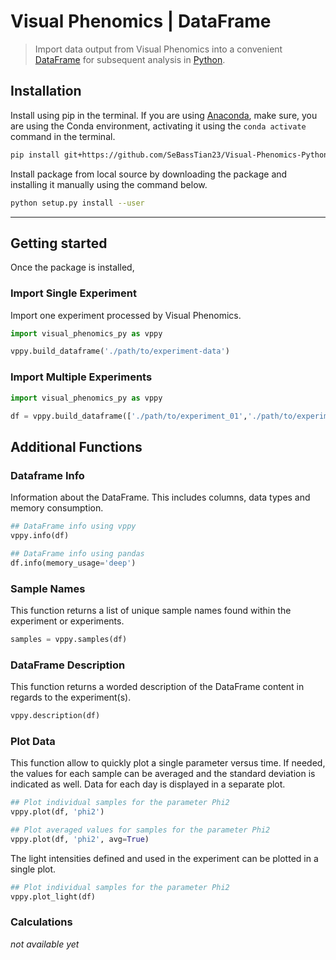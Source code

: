 # Visual Phenomics | DataFrame

> Import data output from Visual Phenomics into a convenient [DataFrame] for subsequent analysis in [Python].

## Installation
Install using pip in the terminal. If you are using [Anaconda], make sure, you are using the Conda environment, activating it using the `conda activate` command in the terminal.

```bash
pip install git+https://github.com/SeBassTian23/Visual-Phenomics-Python.git --upgrade --no-cache-dir
```

Install package from local source by downloading the package and installing it manually using the command below.

```bash
python setup.py install --user
```

***

## Getting started

Once the package is installed, 

### Import Single Experiment

Import one experiment processed by Visual Phenomics.

```py
import visual_phenomics_py as vppy

vppy.build_dataframe('./path/to/experiment-data')
```

### Import Multiple Experiments

```py
import visual_phenomics_py as vppy

df = vppy.build_dataframe(['./path/to/experiment_01','./path/to/experiment_02'])
```

## Additional Functions

### Dataframe Info

Information about the DataFrame. This includes columns, data types and memory consumption.

```py
## DataFrame info using vppy
vppy.info(df)

## DataFrame info using pandas
df.info(memory_usage='deep')
```

### Sample Names

This function returns a list of unique sample names found within the experiment or experiments.

```py
samples = vppy.samples(df)
```

### DataFrame Description

This function returns a worded description of the DataFrame content in regards to the experiment(s).

```py
vppy.description(df)
```

### Plot Data

This function allow to quickly plot a single parameter versus time. If needed, the values for each sample can be averaged and the standard deviation is indicated as well. Data for each day is displayed in a separate plot.

```py
## Plot individual samples for the parameter Phi2
vppy.plot(df, 'phi2')

## Plot averaged values for samples for the parameter Phi2
vppy.plot(df, 'phi2', avg=True)
```

The light intensities defined and used in the experiment can be plotted in a single plot.

```py
## Plot individual samples for the parameter Phi2
vppy.plot_light(df)
```

### Calculations

*not available yet*

[DataFrame]: http://pandas.pydata.org/pandas-docs/stable/generated/pandas.DataFrame.html "DataFrame"

[Python]: https://www.python.org/ "Python"

[Anaconda]: https://www.continuum.io/downloads "Anaconda"

[DataFrame]: http://pandas.pydata.org/pandas-docs/stable/generated/pandas.DataFrame.html "DataFrame"
